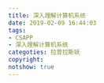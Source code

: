 ```yaml
---
title: 深入理解计算机系统
date: 2019-02-09 16:44:03
tags:
- CSAPP
- 深入理解计算机系统
categoties: 拉普拉斯妖
copyright:
notshow: true
---
```

